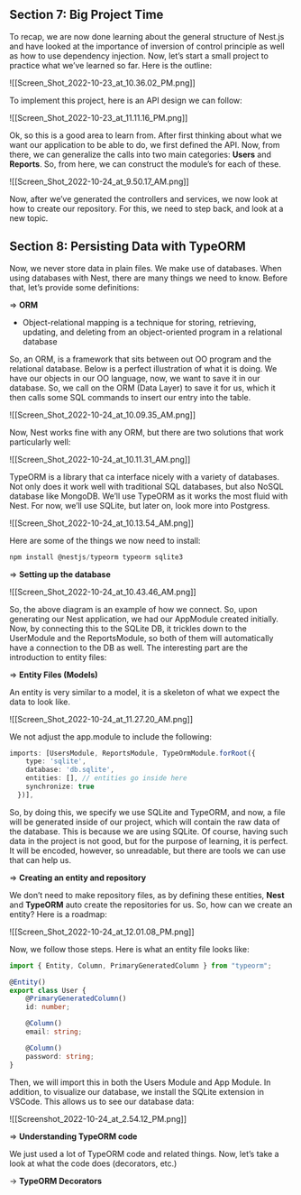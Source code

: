 ## Section 7: Big Project Time

To recap, we are now done learning about the general structure of Nest.js and have looked at the importance of inversion of control principle as well as how to use dependency injection. Now, let’s start a small project to practice what we’ve learned so far. Here is the outline:

![[Screen_Shot_2022-10-23_at_10.36.02_PM.png]]

To implement this project, here is an API design we can follow:

![[Screen_Shot_2022-10-23_at_11.11.16_PM.png]]

Ok, so this is a good area to learn from. After first thinking about what we want our application to be able to do, we first defined the API. Now, from there, we can generalize the calls into two main categories: **Users** and **Reports**. So, from here, we can construct the module’s for each of these.

![[Screen_Shot_2022-10-24_at_9.50.17_AM.png]]

Now, after we’ve generated the controllers and services, we now look at how to create our repository. For this, we need to step back, and look at a new topic.

## Section 8: Persisting Data with TypeORM

Now, we never store data in plain files. We make use of databases. When using databases with Nest, there are many things we need to know. Before that, let’s provide some definitions:

⇒ **ORM**

- Object-relational mapping is a technique for storing, retrieving, updating, and deleting from an object-oriented program in a relational database

So, an ORM, is a framework that sits between out OO program and the relational database. Below is a perfect illustration of what it is doing. We have our objects in our OO language, now, we want to save it in our database. So, we call on the ORM (Data Layer) to save it for us, which it then calls some SQL commands to insert our entry into the table.

![[Screen_Shot_2022-10-24_at_10.09.35_AM.png]]

Now, Nest works fine with any ORM, but there are two solutions that work particularly well:

![[Screen_Shot_2022-10-24_at_10.11.31_AM.png]]

TypeORM is a library that ca interface nicely with a variety of databases. Not only does it work well with traditional SQL databases, but also NoSQL database like MongoDB. We’ll use TypeORM as it works the most fluid with Nest. For now, we’ll use SQLite, but later on, look more into Postgress.

![[Screen_Shot_2022-10-24_at_10.13.54_AM.png]]

Here are some of the things we now need to install:

```TypeScript
npm install @nestjs/typeorm typeorm sqlite3
```

⇒ **Setting up the database**

![[Screen_Shot_2022-10-24_at_10.43.46_AM.png]]

So, the above diagram is an example of how we connect. So, upon generating our Nest application, we had our AppModule created initially. Now, by connecting this to the SQLite DB, it trickles down to the UserModule and the ReportsModule, so both of them will automatically have a connection to the DB as well. The interesting part are the introduction to entity files:

⇒ **Entity Files (Models)**

An entity is very similar to a model, it is a skeleton of what we expect the data to look like.

![[Screen_Shot_2022-10-24_at_11.27.20_AM.png]]

We not adjust the app.module to include the following:

```TypeScript
imports: [UsersModule, ReportsModule, TypeOrmModule.forRoot({
    type: 'sqlite',
    database: 'db.sqlite',
    entities: [], // entities go inside here
    synchronize: true
  })],
```

So, by doing this, we specify we use SQLite and TypeORM, and now, a file will be generated inside of our project, which will contain the raw data of the database. This is because we are using SQLite. Of course, having such data in the project is not good, but for the purpose of learning, it is perfect. It will be encoded, however, so unreadable, but there are tools we can use that can help us.

⇒ **Creating an entity and repository**

We don’t need to make repository files, as by defining these entities, **Nest** and **TypeORM** auto create the repositories for us. So, how can we create an entity? Here is a roadmap:

![[Screen_Shot_2022-10-24_at_12.01.08_PM.png]]

Now, we follow those steps. Here is what an entity file looks like:

```TypeScript
import { Entity, Column, PrimaryGeneratedColumn } from "typeorm";

@Entity()
export class User {
    @PrimaryGeneratedColumn()
    id: number;

    @Column()
    email: string;

    @Column()
    password: string;
}
```

Then, we will import this in both the Users Module and App Module. In addition, to visualize our database, we install the SQLite extension in VSCode. This allows us to see our database data:

![[Screenshot_2022-10-24_at_2.54.12_PM.png]]

⇒ **Understanding TypeORM code**

We just used a lot of TypeORM code and related things. Now, let’s take a look at what the code does (decorators, etc.)

→ **TypeORM Decorators**